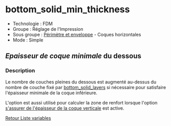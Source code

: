 # bottom_solid_min_thickness

* Technologie : FDM
* Groupe : Réglage de l'Impression
* Sous groupe : [Périmètre et enveloppe](../print_settings/print_settings.md#périmètres-et-enveloppe) - Coques horizontales
* Mode : Simple

## *Epaisseur de coque minimale* du dessous

### Description

Le nombre de couches pleines du dessous est augmenté au-dessus du nombre de couche fixé par [bottom_solid_layers](bottom_solid_layers.md) si nécessaire pour satisfaire l'épaisseur minimale de la coque inférieure.

L'option est aussi utilisé pour calculer la zone de renfort lorsque l'option [s'assurer de l'épaisseur de la coque verticale](ensure_vertical_shell_thickness.md) est active.


[Retour Liste variables](variable_list.md)